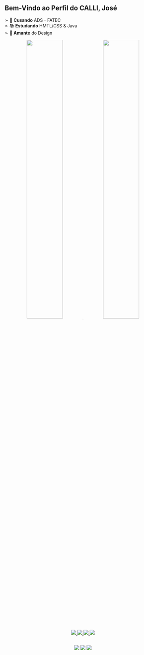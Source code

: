 ## Bem-Vindo ao Perfil do CALLI, José

➣ 🏫 **Cusando** ADS - FATEC <br>
➣ 📚 **Estudando** HMTL/CSS & Java <br>
➣ 🌅 **Amante** do Design <br> 

<div align="center">
  <a href="https://github.com/Calli832">
  <img width="48%" src="https://github-readme-stats.vercel.app/api?username=Calli832&show_icons=true&include_all_commits=true&count_private=true"/>
  <img width="48%" src="https://github-readme-stats.vercel.app/api/top-langs/?username=Calli832&layout=compact"/>
</div>
  
  ##
  
<div align="center">
  <img src="https://img.shields.io/badge/C-00599C?style=for-the-badge&logo=c&logoColor=white"/>
  <img src="https://img.shields.io/badge/HTML-239120?style=for-the-badge&logo=html5&logoColor=white"/>
  <img src="https://img.shields.io/badge/CSS-239120?&style=for-the-badge&logo=css3&logoColor=white"/>
  <img src="https://img.shields.io/badge/Java-ED8B00?style=for-the-badge&logo=java&logoColor=white"/>
</div>
  
  ##
  
<div align="center">  
  <a href = "https://www.linkedin.com/in/josé-calli-18abb019a/"> <img src="https://img.shields.io/badge/LinkedIn-0077B5?style=for-the-badge&logo=linkedin&logoColor=white" target="_blank"></a>
  <a href = "https://www.instagram.com/callijose/"> <img src="https://img.shields.io/badge/Instagram-E4405F?style=for-the-badge&logo=instagram&logoColor=white" target="_blank"></a>
  <a href = "mailto:callij832@gmail.com"> <img src="https://img.shields.io/badge/-Gmail-%23333?style=for-the-badge&logo=gmail&logoColor=white" target="_blank"></a>
</div>
